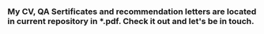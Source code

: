 ### My CV, QA Sertificates and recommendation letters are located in current repository in *.pdf. Check it out and let's be in touch.
